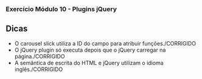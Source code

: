 ### Exercício Módulo 10 - Plugins jQuery

## Dicas

- O carousel slick utiliza a ID do campo para atribuir funções./CORRIGIDO
- O jQuery plugin só executa depois que o jQuery carregar na página./CORRIGIDO
- A semântica de escrita do HTML e jQuery utilizam o idioma inglês./CORRIGIDO

